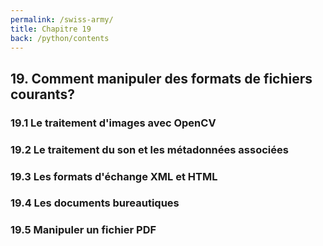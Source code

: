 ```yaml
---
permalink: /swiss-army/
title: Chapitre 19
back: /python/contents
---
```


## 19. Comment manipuler des formats de fichiers courants?

### 19.1 Le traitement d'images avec OpenCV

### 19.2 Le traitement du son et les métadonnées associées

### 19.3 Les formats d'échange XML et HTML

### 19.4 Les documents bureautiques

### 19.5 Manipuler un fichier PDF
